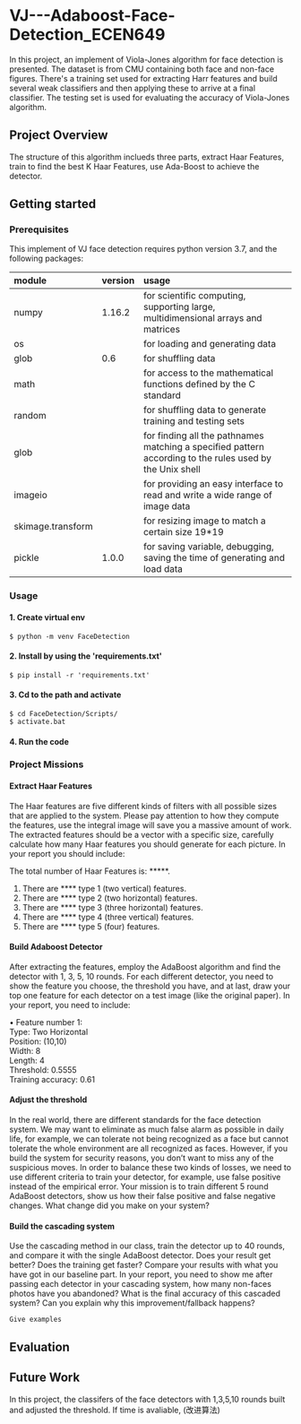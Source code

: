 # VJ---Adaboost-Face-Detection_ECEN649
In this project, an implement of Viola-Jones algorithm for face detection is presented. The dataset is from CMU containing both face and non-face figures. There's a training set used for extracting Harr features and build several weak classifiers and then applying these to arrive at a final classifier. The testing set is used for evaluating the accuracy of Viola-Jones algorithm.
## Project Overview
The structure of this algorithm inclueds three parts, extract Haar Features, train to find the best K Haar Features, use Ada-Boost to achieve the detector. 

## Getting started
### Prerequisites 
This implement of VJ face detection requires python version 3.7, and the following packages:

|module|version|usage|
|:--|:--|:--|
numpy|1.16.2|for scientific computing, supporting large, multidimensional arrays and matrices
os||for loading and generating data
glob|0.6|for shuffling data
math||for access to the mathematical functions defined by the C standard
random||for shuffling data to generate training and testing sets
glob||for finding all the pathnames matching a specified pattern according to the rules used by the Unix shell
imageio||for providing an easy interface to read and write a wide range of image data
skimage.transform||for resizing image to match a certain size 19*19
pickle|1.0.0|for saving variable, debugging, saving the time of generating and load data 

### Usage 
#### 1. Create virtual env
    $ python -m venv FaceDetection
    
#### 2. Install by using the 'requirements.txt'
    $ pip install -r 'requirements.txt'
    
#### 3. Cd to the path and activate
    $ cd FaceDetection/Scripts/
    $ activate.bat
#### 4. Run the code

### Project Missions
#### Extract Haar Features
The Haar features are five different kinds of filters with all possible sizes that are applied to the system. Please pay attention
to how they compute the features, use the integral image will save you a massive amount of work. The extracted features
should be a vector with a specific size, carefully calculate how many Haar features you should generate for each picture.
In your report you should include:

The total number of Haar Features is: *****.
1.	There are **** type 1 (two vertical) features.
2.	There are **** type 2 (two horizontal) features.
3.	There are **** type 3 (three horizontal) features.
4.	There are **** type 4 (three vertical) features.
5.	There are **** type 5 (four) features.

#### Build Adaboost Detector
After extracting the features, employ the AdaBoost algorithm and find the detector with 1, 3, 5, 10 rounds. For each different
detector, you need to show the feature you choose, the threshold you have, and at last, draw your top one feature for each
detector on a test image (like the original paper).
In your report, you need to include:

• Feature number 1:
 <br>Type: Two Horizontal
 <br>Position: (10,10)
 <br>Width: 8
 <br>Length: 4
 <br>Threshold: 0.5555
 <br>Training accuracy: 0.61

#### Adjust the threshold
In the real world, there are different standards for the face detection system. We may want to eliminate as much false alarm
as possible in daily life, for example, we can tolerate not being recognized as a face but cannot tolerate the whole environment
are all recognized as faces. However, if you build the system for security reasons, you don’t want to miss any of the suspicious
moves.
In order to balance these two kinds of losses, we need to use different criteria to train your detector, for example, use false
positive instead of the empirical error. Your mission is to train different 5 round AdaBoost detectors, show us how their false
positive and false negative changes. What change did you make on your system? 

#### Build the cascading system
Use the cascading method in our class, train the detector up to 40 rounds, and compare it with the single AdaBoost detector.
Does your result get better? Does the training get faster? Compare your results with what you have got in our baseline part.
In your report, you need to show me after passing each detector in your cascading system, how many non-faces photos
have you abandoned? What is the final accuracy of this cascaded system? Can you explain why this improvement/fallback
happens?


```
Give examples
```


## Evaluation

## Future Work
In this project, the classifers of the face detectors with 1,3,5,10 rounds built and adjusted the threshold. If time is avaliable, (改进算法)

